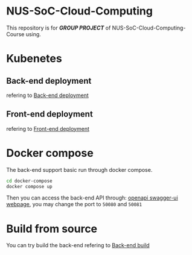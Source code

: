 # NUS-SoC-Cloud-Computing
This repository is for ***GROUP PROJECT*** of NUS-SoC-Cloud-Computing-Course using.


# Kubenetes 

## Back-end deployment
refering to [Back-end deployment](./kubernetes/back-end/README.md)

## Front-end deployment

refering to [Front-end deployment](./kubernetes/front-end/README.md)


# Docker compose

The back-end support basic run through docker compose.
```bash
cd docker-compose
docker compose up
```

Then you can access the back-end API through:
[openapi swagger-ui webpage](http://localhost:8080/q/swagger-ui/), you may change the port to `50080` and `50081`

# Build from source

You can try build the back-end refering to [Back-end build](./ticket-system/README.md)
